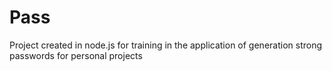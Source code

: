 # Pass
Project created in node.js for training in the application of generation strong passwords for personal projects
